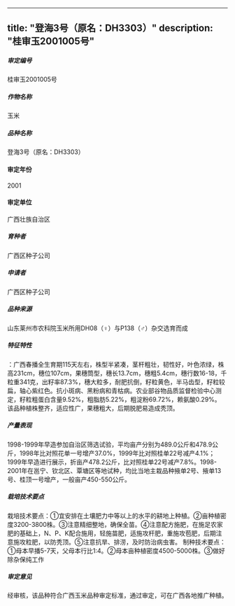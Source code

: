
---
title: "登海3号（原名：DH3303）"
description: "桂审玉2001005号"
---
##### 审定编号 
桂审玉2001005号

##### 作物名称
玉米

##### 品种名称
登海3号（原名：DH3303）

#### 审定年份
2001	

#### 审定单位
广西壮族自治区

##### 育种者
广西区种子公司

##### 申请者
广西区种子公司

##### 品种来源
山东莱州市农科院玉米所用DH08（♀）与P138（♂）杂交选育而成

##### 特征特性
：广西春播全生育期115天左右，株型半紧凑，茎杆粗壮，韧性好，叶色浓绿，株高231cm，穗位107cm，果穗筒型，穗长13.7cm，穗粗5.4cm，穗行数16-18，千粒重341克，出籽率87.3%，穗大粒多，耐肥抗倒，籽粒黄色，半马齿型，籽粒较扁，轴心紫红色。抗小斑病、黑粉病和青枯病。农业部谷物品质监督检验中心测定，籽粒粗蛋白含量9.52%，粗脂肪5.22%，粗淀粉69.72%，赖氨酸0.29%。    该品种植株整齐，适应性广，果穗粗大，后期脱肥易造成秃顶。

##### 产量表现
1998-1999年早造参加自治区筛选试验，平均亩产分别为489.0公斤和478.9公斤，1998年比对照花单一号增产37.0%，1999年比对照桂单22号减产4.1%；1999年早造进行展示，折亩产478.2公斤，比对照桂单22号减产7.8%。1998-2001年在邕宁、钦北区、覃塘区等地试种，均比当地主栽品种掖单2号、掖单13号、桂顶一号增产，一般亩产450-550公斤。

##### 栽培技术要点
栽培技术要点：①宜安排在土壤肥力中等以上的水平的耕地上种植。②亩种植密度3200-3800株。③注意精细整地，确保全苗。④注意配方施肥，在施足农家肥的基础上，N、P、K配合施用，轻施苗肥，适施攻杆肥，重施攻苞肥，后期注意施攻粒肥，以防秃顶。⑤注意抗旱、排涝，及时防治病虫害。 制种技术要点：①母本早播5-7天，父母本行比1∶4。②母本亩种植密度4500-5000株。③做好除杂保纯工作

##### 审定意见
经审核，该品种符合广西玉米品种审定标准，通过审定，可在广西各地推广种植。


